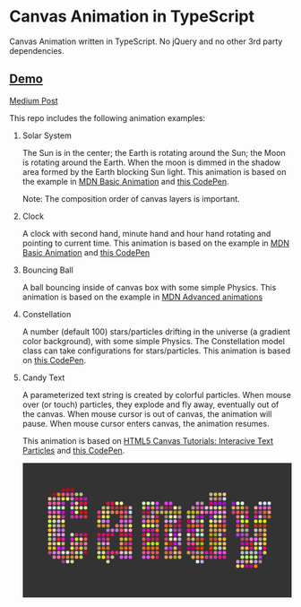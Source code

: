 # Canvas Animation in TypeScript

Canvas Animation written in TypeScript. No jQuery and no other 3rd party dependencies.

## [Demo](https://canvas-animations.firebaseapp.com/)

[Medium Post](https://medium.com/@changhuixu/canvas-animations-in-typescript-97ba0163cb19)

This repo includes the following animation examples:

1.  Solar System

    The Sun is in the center; the Earth is rotating around the Sun; the Moon is rotating around the Earth. When the moon is dimmed in the shadow area formed by the Earth blocking Sun light. This animation is based on the example in [MDN Basic Animation](https://developer.mozilla.org/en-US/docs/Web/API/Canvas_API/Tutorial/Basic_animations) and [this CodePen](https://codepen.io/anon/pen/bjVvMy).

    Note: The composition order of canvas layers is important.

1.  Clock

    A clock with second hand, minute hand and hour hand rotating and pointing to current time. This animation is based on the example in [MDN Basic Animation](https://developer.mozilla.org/en-US/docs/Web/API/Canvas_API/Tutorial/Basic_animations) and [this CodePen](https://codepen.io/anon/pen/QBjmBW)

1.  Bouncing Ball

    A ball bouncing inside of canvas box with some simple Physics. This animation is based on the example in [MDN Advanced animations](https://developer.mozilla.org/en-US/docs/Web/API/Canvas_API/Tutorial/Advanced_animations)

1.  Constellation

    A number (default 100) stars/particles drifting in the universe (a gradient color background), with some simple Physics. The Constellation model class can take configurations for stars/particles. This animation is based on [this CodePen](https://codepen.io/acauamontiel/pen/mJdnw).

1.  Candy Text

    A parameterized text string is created by colorful particles. When mouse over (or touch) particles, they explode and fly away, eventually out of the canvas. When mouse cursor is out of canvas, the animation will pause. When mouse cursor enters canvas, the animation resumes.

    This animation is based on [HTML5 Canvas Tutorials: Interacive Text Particles](https://www.html5canvastutorials.com/advanced/html5-canvas-interactive-text-particles/) and [this CodePen](https://codepen.io/anon/pen/ZjGqRg).

    ![Candy Text](candy.png)
